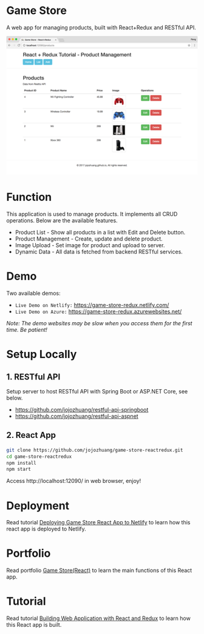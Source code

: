 # Game Store
A web app for managing products, built with React+Redux and RESTful API.

<kbd>![image](/public/assets/productlistafteredit.png)</kbd>

# Function
This application is used to manage products. It implements all CRUD operations. Below are the available features.
* Product List - Show all products in a list with Edit and Delete button.
* Product Management - Create, update and delete product.
* Image Upload - Set image for product and upload to server.
* Dynamic Data - All data is fetched from backend RESTful services.

# Demo
Two available demos:
* `Live Demo on Netlify:` <a href="https://game-store-redux.netlify.com/" target="\_blank">https://game-store-redux.netlify.com/</a>
* `Live Demo on Azure:` <a href="https://game-store-redux.azurewebsites.net/" target="\_blank">https://game-store-redux.azurewebsites.net/</a>

*Note: The demo websites may be slow when you access them for the first time. Be patient!*

# Setup Locally
## 1. RESTful API
Setup server to host RESTful API with Spring Boot or ASP.NET Core, see below.
* https://github.com/jojozhuang/restful-api-springboot
* https://github.com/jojozhuang/restful-api-aspnet

## 2. React App
```bash
git clone https://github.com/jojozhuang/game-store-reactredux.git
cd game-store-reactredux
npm install
npm start
```
Access http://localhost:12090/ in web browser, enjoy!

# Deployment
Read tutorial [Deploying Game Store React App to Netlify](https://jojozhuang.github.io/tutorial/react/deploying-game-store-react-app-to-netlify/) to learn how this react app is deployed to Netlify.

# Portfolio
Read portfolio [Game Store(React)](https://jojozhuang.github.io/portfolio/game-store-react/) to learn the main functions of this React app.

# Tutorial
Read tutorial [Building Web Application with React and Redux](https://jojozhuang.github.io/tutorial/react/building-web-application-with-react-and-redux/) to learn how this React app is built.
